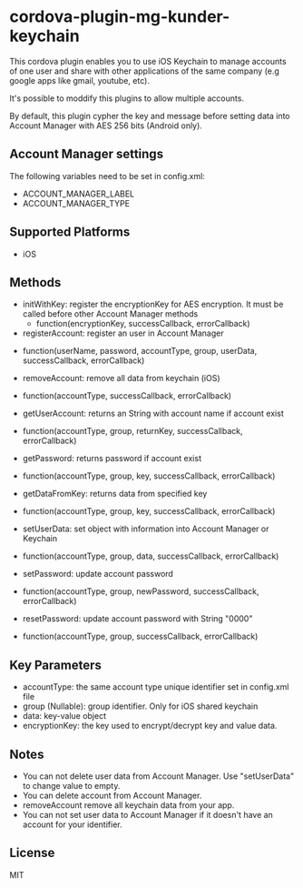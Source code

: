 <!---
license: Licensed to the Apache Software Foundation (ASF) under one
or more contributor license agreements.  See the NOTICE file
distributed with this work for additional information
regarding copyright ownership.  The ASF licenses this file
to you under the Apache License, Version 2.0 (the
"License"); you may not use this file except in compliance
with the License.  You may obtain a copy of the License at

http://www.apache.org/licenses/LICENSE-2.0

Unless required by applicable law or agreed to in writing,
software distributed under the License is distributed on an
"AS IS" BASIS, WITHOUT WARRANTIES OR CONDITIONS OF ANY
KIND, either express or implied.  See the License for the
specific language governing permissions and limitations
under the License.
-->

# cordova-plugin-mg-kunder-keychain

This cordova plugin enables you to use iOS Keychain to manage accounts of one user and share with other applications of the same company (e.g google apps like gmail, youtube, etc).

It's possible to moddify this plugins to allow multiple accounts.

By default, this plugin cypher the key and message before setting data into Account Manager with AES 256 bits (Android only).


## Account Manager settings

The following variables need to be set in config.xml:
- ACCOUNT_MANAGER_LABEL
- ACCOUNT_MANAGER_TYPE

## Supported Platforms

- iOS

## Methods

- initWithKey: register the encryptionKey for AES encryption. It must be called before other Account Manager methods
    - function(encryptionKey, successCallback, errorCallback) 
- registerAccount: register an user in Account Manager
* function(userName, password, accountType, group, userData, successCallback, errorCallback) 
- removeAccount: remove all data from keychain (iOS)
* function(accountType, successCallback, errorCallback) 
- getUserAccount: returns an String with account name if account exist
* function(accountType, group, returnKey, successCallback, errorCallback) 
- getPassword: returns password if account exist
* function(accountType, group, key, successCallback, errorCallback) 
- getDataFromKey: returns data from specified key
* function(accountType, group, key, successCallback, errorCallback) 
- setUserData: set object with information into Account Manager or Keychain
* function(accountType, group, data, successCallback, errorCallback)
- setPassword: update account password
* function(accountType, group, newPassword, successCallback, errorCallback) 
- resetPassword: update account password with String "0000"
* function(accountType, group, successCallback, errorCallback) 

## Key Parameters

- accountType: the same account type unique identifier set in config.xml file
- group (Nullable): group identifier. Only for iOS shared keychain
- data: key-value object
- encryptionKey: the key used to encrypt/decrypt key and value data. 

## Notes

- You can not delete user data from Account Manager. Use "setUserData" to change value to empty.
- You can delete account from Account Manager.
- removeAccount remove all keychain data from your app.
- You can not set user data to Account Manager if it doesn't have an account for your identifier.

## License

MIT

